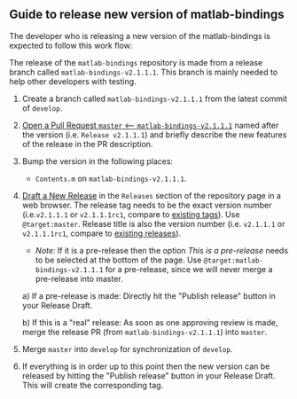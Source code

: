 ## Guide to release new version of matlab-bindings
The developer who is releasing a new version of the matlab-bindings is expected to follow this work flow:

The release of the `matlab-bindings` repository is made from a release branch called `matlab-bindings-v2.1.1.1`. This branch is mainly needed to help other developers with testing.

1. Create a branch called `matlab-bindings-v2.1.1.1` from the latest commit of `develop`.

2. [Open a Pull Request `master` <-- `matlab-bindings-v2.1.1.1`](https://github.com/precice/matlab-bindings/compare/master...master) named after the version (i.e. `Release v2.1.1.1`) and briefly describe the new features of the release in the PR description.

3. Bump the version in the following places:

    * `Contents.m` on `matlab-bindings-v2.1.1.1`.

4. [Draft a New Release](https://github.com/precice/matlab-bindings/releases/new) in the `Releases` section of the repository page in a web browser. The release tag needs to be the exact version number (i.e.`v2.1.1.1` or `v2.1.1.1rc1`, compare to [existing tags](https://github.com/precice/python-bindings/tags)). Use `@target:master`. Release title is also the version number (i.e. `v2.1.1.1` or `v2.1.1.1rc1`, compare to [existing releases](https://github.com/precice/matlab-bindings/tags)). 

    * *Note:* If it is a pre-release then the option *This is a pre-release* needs to be selected at the bottom of the page. Use `@target:matlab-bindings-v2.1.1.1` for a pre-release, since we will never merge a pre-release into master.

    a) If a pre-release is made: Directly hit the "Publish release" button in your Release Draft.

    b) If this is a "real" release: As soon as one approving review is made, merge the release PR (from `matlab-bindings-v2.1.1.1`) into `master`.

6. Merge `master` into `develop` for synchronization of `develop`.

7. If everything is in order up to this point then the new version can be released by hitting the "Publish release" button in your Release Draft. This will create the corresponding tag.
